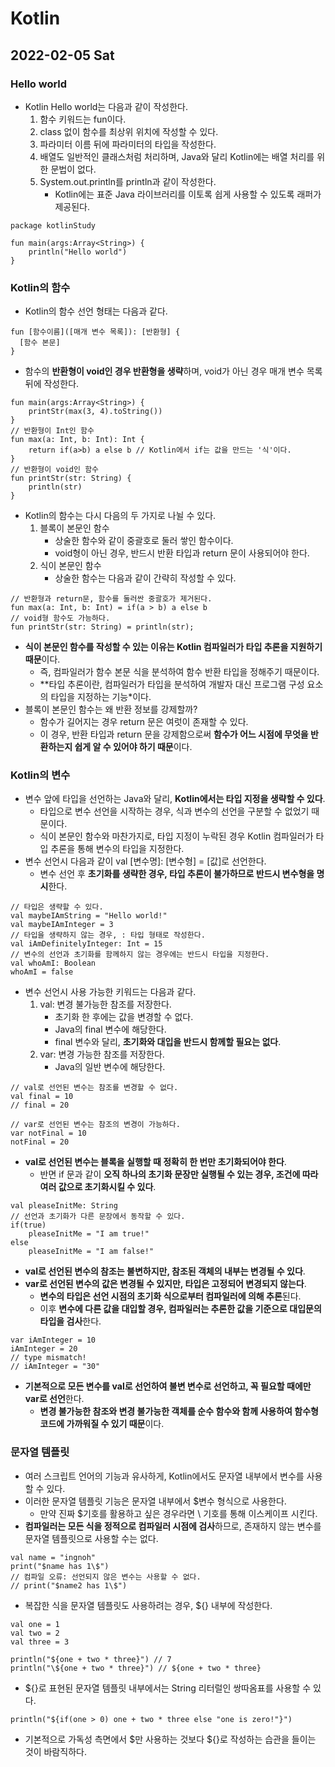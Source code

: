 # Kotlin
## 2022-02-05 Sat

### Hello world
* Kotlin Hello world는 다음과 같이 작성한다. 
  1. 함수 키워드는 fun이다.
  2. class 없이 함수를 최상위 위치에 작성할 수 있다.
  3. 파라미터 이름 뒤에 파라미터의 타입을 작성한다.
  4. 배열도 일반적인 클래스처럼 처리하며, Java와 달리 Kotlin에는 배열 처리를 위한 문법이 없다.
  5. System.out.println를 println과 같이 작성한다.
     * Kotlin에는 표준 Java 라이브러리를 이토록 쉽게 사용할 수 있도록 래퍼가 제공된다.
```
package kotlinStudy

fun main(args:Array<String>) {
    println("Hello world")
}
```

### Kotlin의 함수
* Kotlin의 함수 선언 형태는 다음과 같다.
```
fun [함수이름]([매개 변수 목록]): [반환형] {
  [함수 본문]
}
```
* 함수의 **반환형이 void인 경우 반환형을 생략**하며, void가 아닌 경우 매개 변수 목록 뒤에 작성한다.
```
fun main(args:Array<String>) {
    printStr(max(3, 4).toString())
}
// 반환형이 Int인 함수
fun max(a: Int, b: Int): Int {
    return if(a>b) a else b // Kotlin에서 if는 값을 만드는 '식'이다. 
}
// 반환형이 void인 함수
fun printStr(str: String) {
    println(str)
}
```
* Kotlin의 함수는 다시 다음의 두 가지로 나뉠 수 있다.
  1. 블록이 본문인 함수
     * 상술한 함수와 같이 중괄호로 둘러 쌓인 함수이다.
     * void형이 아닌 경우, 반드시 반환 타입과 return 문이 사용되어야 한다.
  2. 식이 본문인 함수
     * 상술한 함수는 다음과 같이 간략히 작성할 수 있다.
```
// 반환형과 return문, 함수를 둘러싼 중괄호가 제거된다.
fun max(a: Int, b: Int) = if(a > b) a else b
// void형 함수도 가능하다.
fun printStr(str: String) = println(str);
```
* **식이 본문인 함수를 작성할 수 있는 이유는 Kotlin 컴파일러가 타입 추론을 지원하기 때문**이다.
  * 즉, 컴파일러가 함수 본문 식을 분석하여 함수 반환 타입을 정해주기 때문이다.
  * **타입 추론이란, 컴파일러가 타입을 분석하여 개발자 대신 프로그램 구성 요소의 타입을 지정하는 기능*이다.
* 블록이 본문인 함수는 왜 반환 정보를 강제할까?
  * 함수가 길어지는 경우 return 문은 여럿이 존재할 수 있다.
  * 이 경우, 반환 타입과 return 문을 강제함으로써 **함수가 어느 시점에 무엇을 반환하는지 쉽게 알 수 있어야 하기 때문**이다.

### Kotlin의 변수
* 변수 앞에 타입을 선언하는 Java와 달리, **Kotlin에서는 타입 지정을 생략할 수 있다**.
  * 타입으로 변수 선언을 시작하는 경우, 식과 변수의 선언을 구분할 수 없었기 때문이다.
  * 식이 본문인 함수와 마찬가지로, 타입 지정이 누락된 경우 Kotlin 컴파일러가 타입 추론을 통해 변수의 타입을 지정한다.
* 변수 선언시 다음과 같이 val [변수명]: [변수형] = [값]로 선언한다.
  * 변수 선언 후 **초기화를 생략한 경우, 타입 추론이 불가하므로 반드시 변수형을 명시**한다.
```
// 타입은 생략할 수 있다.
val maybeIAmString = "Hello world!"
val maybeIAmInteger = 3
// 타입을 생략하지 않는 경우, : 타입 형태로 작성한다.
val iAmDefinitelyInteger: Int = 15
// 변수의 선언과 초기화를 함께하지 않는 경우에는 반드시 타입을 지정한다. 
val whoAmI: Boolean
whoAmI = false
```
* 변수 선언시 사용 가능한 키워드는 다음과 같다.
  1. val: 변경 불가능한 참조를 저장한다.
     * 초기화 한 후에는 값을 변경할 수 없다.
     * Java의 final 변수에 해당한다.
     * final 변수와 달리, **초기화와 대입을 반드시 함께할 필요는 없다**.
  2. var: 변경 가능한 참조를 저장한다.
     * Java의 일반 변수에 해당한다.
```
// val로 선언된 변수는 참조를 변경할 수 없다.
val final = 10
// final = 20

// var로 선언된 변수는 참조의 변경이 가능하다.
var notFinal = 10
notFinal = 20
```
* **val로 선언된 변수는 블록을 실행할 때 정확히 한 번만 초기화되어야 한다**.
  * 반면 if 문과 같이 **오직 하나의 초기화 문장만 실행될 수 있는 경우, 조건에 따라 여러 값으로 초기화시킬 수 있다**.
```
val pleaseInitMe: String
// 선언과 초기화가 다른 문장에서 동작할 수 있다.
if(true)
    pleaseInitMe = "I am true!"
else
    pleaseInitMe = "I am false!"
```
* **val로 선언된 변수의 참조는 불변하지만, 참조된 객체의 내부는 변경될 수 있다**.
* **var로 선언된 변수의 값은 변경될 수 있지만, 타입은 고정되어 변경되지 않는다**.
  * **변수의 타입은 선언 시점의 초기화 식으로부터 컴파일러에 의해 추론**된다.
  * 이후 **변수에 다른 값을 대입할 경우, 컴파일러는 추론한 값을 기준으로 대입문의 타입을 검사**한다.
```
var iAmInteger = 10
iAmInteger = 20
// type mismatch!
// iAmInteger = "30"
```
* **기본적으로 모든 변수를 val로 선언하여 불변 변수로 선언하고, 꼭 필요할 때에만 var로 선언**한다.
  * **변경 불가능한 참조와 변경 불가능한 객체를 순수 함수와 함께 사용하여 함수형 코드에 가까워질 수 있기 때문**이다.

### 문자열 템플릿
* 여러 스크립트 언어의 기능과 유사하게, Kotlin에서도 문자열 내부에서 변수를 사용할 수 있다.
* 이러한 문자열 템플릿 기능은 문자열 내부에서 $변수 형식으로 사용한다.
  * 만약 진짜 $기호를 활용하고 싶은 경우라면 \ 기호를 통해 이스케이프 시킨다.
* **컴파일러는 모든 식을 정적으로 컴파일러 시점에 검사**하므로, 존재하지 않는 변수를 문자열 템플릿으로 사용할 수는 없다.
```
val name = "ingnoh"
print("$name has 1\$")
// 컴파일 오류: 선언되지 않은 변수는 사용할 수 없다.
// print("$name2 has 1\$")
```
* 복잡한 식을 문자열 템플릿도 사용하려는 경우, ${} 내부에 작성한다.
```
val one = 1
val two = 2
val three = 3

println("${one + two * three}") // 7
println("\${one + two * three}") // ${one + two * three}
```
* ${}로 표현된 문자열 템플릿 내부에서는 String 리터럴인 쌍따옴표를 사용할 수 있다.
```
println("${if(one > 0) one + two * three else "one is zero!"}")
```
* 기본적으로 가독성 측면에서 $만 사용하는 것보다 ${}로 작성하는 습관을 들이는 것이 바람직하다.